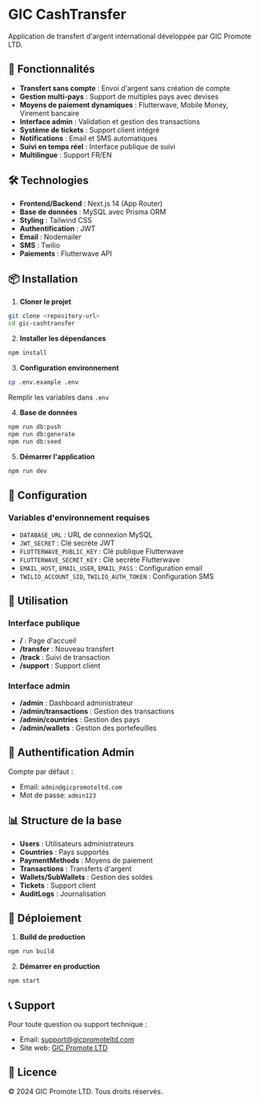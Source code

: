 # GIC CashTransfer

Application de transfert d'argent international développée par GIC Promote LTD.

## 🚀 Fonctionnalités

- **Transfert sans compte** : Envoi d'argent sans création de compte
- **Gestion multi-pays** : Support de multiples pays avec devises
- **Moyens de paiement dynamiques** : Flutterwave, Mobile Money, Virement bancaire
- **Interface admin** : Validation et gestion des transactions
- **Système de tickets** : Support client intégré
- **Notifications** : Email et SMS automatiques
- **Suivi en temps réel** : Interface publique de suivi
- **Multilingue** : Support FR/EN

## 🛠️ Technologies

- **Frontend/Backend** : Next.js 14 (App Router)
- **Base de données** : MySQL avec Prisma ORM
- **Styling** : Tailwind CSS
- **Authentification** : JWT
- **Email** : Nodemailer
- **SMS** : Twilio
- **Paiements** : Flutterwave API

## 📦 Installation

1. **Cloner le projet**
```bash
git clone <repository-url>
cd gic-cashtransfer
```

2. **Installer les dépendances**
```bash
npm install
```

3. **Configuration environnement**
```bash
cp .env.example .env
```
Remplir les variables dans `.env`

4. **Base de données**
```bash
npm run db:push
npm run db:generate
npm run db:seed
```

5. **Démarrer l'application**
```bash
npm run dev
```

## 🔧 Configuration

### Variables d'environnement requises

- `DATABASE_URL` : URL de connexion MySQL
- `JWT_SECRET` : Clé secrète JWT
- `FLUTTERWAVE_PUBLIC_KEY` : Clé publique Flutterwave
- `FLUTTERWAVE_SECRET_KEY` : Clé secrète Flutterwave
- `EMAIL_HOST`, `EMAIL_USER`, `EMAIL_PASS` : Configuration email
- `TWILIO_ACCOUNT_SID`, `TWILIO_AUTH_TOKEN` : Configuration SMS

## 📱 Utilisation

### Interface publique
- **/** : Page d'accueil
- **/transfer** : Nouveau transfert
- **/track** : Suivi de transaction
- **/support** : Support client

### Interface admin
- **/admin** : Dashboard administrateur
- **/admin/transactions** : Gestion des transactions
- **/admin/countries** : Gestion des pays
- **/admin/wallets** : Gestion des portefeuilles

## 🔐 Authentification Admin

Compte par défaut :
- Email: `admin@gicpromoteltd.com`
- Mot de passe: `admin123`

## 📊 Structure de la base

- **Users** : Utilisateurs administrateurs
- **Countries** : Pays supportés
- **PaymentMethods** : Moyens de paiement
- **Transactions** : Transferts d'argent
- **Wallets/SubWallets** : Gestion des soldes
- **Tickets** : Support client
- **AuditLogs** : Journalisation

## 🚀 Déploiement

1. **Build de production**
```bash
npm run build
```

2. **Démarrer en production**
```bash
npm start
```

## 📞 Support

Pour toute question ou support technique :
- Email: support@gicpromoteltd.com
- Site web: [GIC Promote LTD](https://gicpromoteltd.com)

## 📄 Licence

© 2024 GIC Promote LTD. Tous droits réservés.